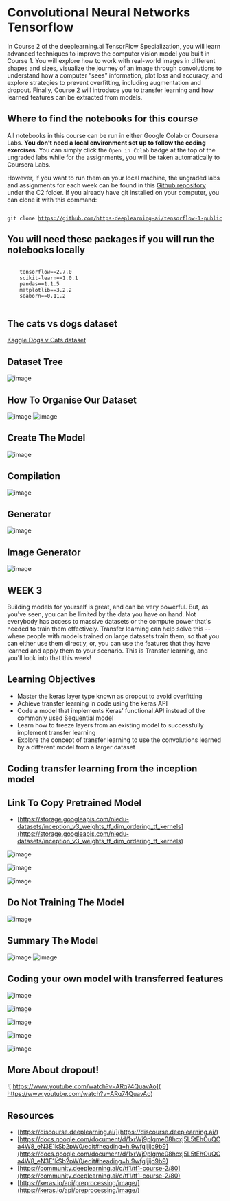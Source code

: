 # Convolutional Neural Networks Tensorflow

In Course 2 of the deeplearning.ai TensorFlow Specialization, you will learn advanced techniques to improve the computer vision model you built in Course 1. You will explore how to work with real-world images in different shapes and sizes, visualize the journey of an image through convolutions to understand how a computer “sees” information, plot loss and accuracy, and explore strategies to prevent overfitting, including augmentation and dropout. Finally, Course 2 will introduce you to transfer learning and how learned features can be extracted from models. 


## Where to find the notebooks for this course

All notebooks in this course can be run in either Google Colab or Coursera Labs. **You don’t need a local environment set up to follow the coding exercises**. You can simply click the <code>Open in Colab</code> badge at the top of the ungraded labs while for the assignments, you will be taken automatically to Coursera Labs.

However, if you want to run them on your local machine, the ungraded labs and assignments for each week can be found in this [Github repository](https://github.com/https-deeplearning-ai/tensorflow-1-public) under the C2 folder. If you already have git installed on your computer, you can clone it with this command:

<pre></pre>
<code>git clone https://github.com/https-deeplearning-ai/tensorflow-1-public</code>
</pre>

## You will need these packages if you will run the notebooks locally

<pre>
<code>
    tensorflow==2.7.0
    scikit-learn==1.0.1
    pandas==1.1.5
    matplotlib==3.2.2
    seaborn==0.11.2
</code>
</pre>

## The cats vs dogs dataset

[Kaggle Dogs v Cats dataset](https://www.kaggle.com/c/dogs-vs-cats)

## Dataset Tree

![image](images/1.png)

## How To Organise Our Dataset

![image](images/2.png)
![image](images/3.png)

## Create The Model

![image](images/4.png)

## Compilation

![image](images/5.png)

## Generator

![image](images/6.png)

## Image Generator

![image](images/7.png)


## WEEK 3

Building models for yourself is great, and can be very powerful. But, as you've seen, you can be limited by the data you have on hand. Not everybody has access to massive datasets or the compute power that's needed to train them effectively. Transfer learning can help solve this -- where people with models trained on large datasets train them, so that you can either use them directly, or, you can use the features that they have learned and apply them to your scenario. This is Transfer learning, and you'll look into that this week!

## Learning Objectives

* Master the keras layer type known as dropout to avoid overfitting
* Achieve transfer learning in code using the keras API
* Code a model that implements Keras’ functional API instead of the commonly used Sequential model
* Learn how to freeze layers from an existing model to successfully implement transfer learning
* Explore the concept of transfer learning to use the convolutions learned by a different model from a larger dataset

## Coding transfer learning from the inception model

## Link To Copy Pretrained Model

* [https://storage.googleapis.com/nledu-datasets/inception_v3_weights_tf_dim_ordering_tf_kernels](https://storage.googleapis.com/nledu-datasets/inception_v3_weights_tf_dim_ordering_tf_kernels)

![image](images/9.png)

![image](images/8.png)

![image](images/10.png)

## Do Not Training The Model

![image](images/11.png)

## Summary The Model

![image](images/12.png)
![image](images/13.png)


## Coding your own model with transferred features

![image](images/14.png)

![image](images/15.png)

![image](images/16.png)

![image](images/17.png)

![image](images/18.png)

## More About dropout!

![ https://www.youtube.com/watch?v=ARq74QuavAo]( https://www.youtube.com/watch?v=ARq74QuavAo)

## Resources

* [https://discourse.deeplearning.ai/](https://discourse.deeplearning.ai/)
* [https://docs.google.com/document/d/1xrWj9plgme08hcxj5L5tEhOuQCa4W8_eN3E1kSb2pW0/edit#heading=h.9wfgljijo9b9](https://docs.google.com/document/d/1xrWj9plgme08hcxj5L5tEhOuQCa4W8_eN3E1kSb2pW0/edit#heading=h.9wfgljijo9b9)
* [https://community.deeplearning.ai/c/tf1/tf1-course-2/80](https://community.deeplearning.ai/c/tf1/tf1-course-2/80)
* [https://keras.io/api/preprocessing/image/](https://keras.io/api/preprocessing/image/)


